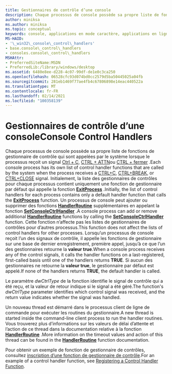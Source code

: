 ```yaml
---
title: Gestionnaires de contrôle d’une console
description: Chaque processus de console possède sa propre liste de fonctions de gestionnaire de contrôle qui sont appelées par le système lorsque le processus reçoit un signal CTRL + C, CTRL + ATTN ou CTRL + fermer.
author: miniksa
ms.author: miniksa
ms.topic: conceptual
keywords: console, applications en mode caractère, applications en ligne de commande, applications de terminal, API console
MS-HAID:
- '\_win32\_console\_control\_handlers'
- base.console\_control\_handlers
- consoles.console\_control\_handlers
MSHAttr:
- PreferredSiteName:MSDN
- PreferredLib:/library/windows/desktop
ms.assetid: 6480e8ee-d228-4c07-99df-de1e0c3ca250
ms.openlocfilehash: 06528cfc93d074bd0cc2579d5ba50445025a04fb
ms.sourcegitcommit: 281eb1469f77ae4fb4c67806898e14eac440522a
ms.translationtype: MT
ms.contentlocale: fr-FR
ms.lasthandoff: 02/14/2021
ms.locfileid: "100358139"
---
```

# <a name="console-control-handlers"></a><span data-ttu-id="56e28-104">Gestionnaires de contrôle d’une console</span><span class="sxs-lookup"><span data-stu-id="56e28-104">Console Control Handlers</span></span>

<span data-ttu-id="56e28-105">Chaque processus de console possède sa propre liste de fonctions de gestionnaire de contrôle qui sont appelées par le système lorsque le processus reçoit un signal [Ctrl + C](ctrl-c-and-ctrl-break-signals.md), [CTRL + ATTN](ctrl-c-and-ctrl-break-signals.md)ou [CTRL + fermer](ctrl-close-signal.md) .</span><span class="sxs-lookup"><span data-stu-id="56e28-105">Each console process has its own list of control handler functions that are called by the system when the process receives a [CTRL+C](ctrl-c-and-ctrl-break-signals.md), [CTRL+BREAK](ctrl-c-and-ctrl-break-signals.md), or [CTRL+CLOSE](ctrl-close-signal.md) signal.</span></span> <span data-ttu-id="56e28-106">Initialement, la liste des gestionnaires de contrôles pour chaque processus contient uniquement une fonction de gestionnaire par défaut qui appelle la fonction [**ExitProcess**](/windows/win32/api/processthreadsapi/nf-processthreadsapi-exitprocess) .</span><span class="sxs-lookup"><span data-stu-id="56e28-106">Initially, the list of control handlers for each process contains only a default handler function that calls the [**ExitProcess**](/windows/win32/api/processthreadsapi/nf-processthreadsapi-exitprocess) function.</span></span> <span data-ttu-id="56e28-107">Un processus de console peut ajouter ou supprimer des fonctions [**HandlerRoutine**](handlerroutine.md) supplémentaires en appelant la fonction [**SetConsoleCtrlHandler**](setconsolectrlhandler.md) .</span><span class="sxs-lookup"><span data-stu-id="56e28-107">A console process can add or remove additional [**HandlerRoutine**](handlerroutine.md) functions by calling the [**SetConsoleCtrlHandler**](setconsolectrlhandler.md) function.</span></span> <span data-ttu-id="56e28-108">Cette fonction n’affecte pas les listes de gestionnaires de contrôles pour d’autres processus.</span><span class="sxs-lookup"><span data-stu-id="56e28-108">This function does not affect the lists of control handlers for other processes.</span></span> <span data-ttu-id="56e28-109">Lorsqu’un processus de console reçoit l’un des signaux de contrôle, il appelle les fonctions de gestionnaire sur une base de dernier enregistrement, première appel, jusqu’à ce que l’un des gestionnaires retourne la **valeur true**.</span><span class="sxs-lookup"><span data-stu-id="56e28-109">When a console process receives any of the control signals, it calls the handler functions on a last-registered, first-called basis until one of the handlers returns **TRUE**.</span></span> <span data-ttu-id="56e28-110">Si aucun des gestionnaires ne retourne la **valeur true**, le gestionnaire par défaut est appelé.</span><span class="sxs-lookup"><span data-stu-id="56e28-110">If none of the handlers returns **TRUE**, the default handler is called.</span></span>

<span data-ttu-id="56e28-111">Le paramètre *dwCtrlType* de la fonction identifie le signal de contrôle qui a été reçu, et la valeur de retour indique si le signal a été géré.</span><span class="sxs-lookup"><span data-stu-id="56e28-111">The function's *dwCtrlType* parameter identifies which control signal was received, and the return value indicates whether the signal was handled.</span></span>

<span data-ttu-id="56e28-112">Un nouveau thread est démarré dans le processus client de ligne de commande pour exécuter les routines du gestionnaire.</span><span class="sxs-lookup"><span data-stu-id="56e28-112">A new thread is started inside the command-line client process to run the handler routines.</span></span> <span data-ttu-id="56e28-113">Vous trouverez plus d’informations sur les valeurs de délai d’attente et l’action de ce thread dans la documentation relative à la fonction [**HandlerRoutine**](handlerroutine.md#remarks) .</span><span class="sxs-lookup"><span data-stu-id="56e28-113">More information on the timeout values and action of this thread can be found in the [**HandlerRoutine**](handlerroutine.md#remarks) function documentation.</span></span>

<span data-ttu-id="56e28-114">Pour obtenir un exemple de fonction de gestionnaire de contrôles, consultez [inscription d’une fonction de gestionnaire de contrôle](registering-a-control-handler-function.md).</span><span class="sxs-lookup"><span data-stu-id="56e28-114">For an example of a control handler function, see [Registering a Control Handler Function](registering-a-control-handler-function.md).</span></span>
